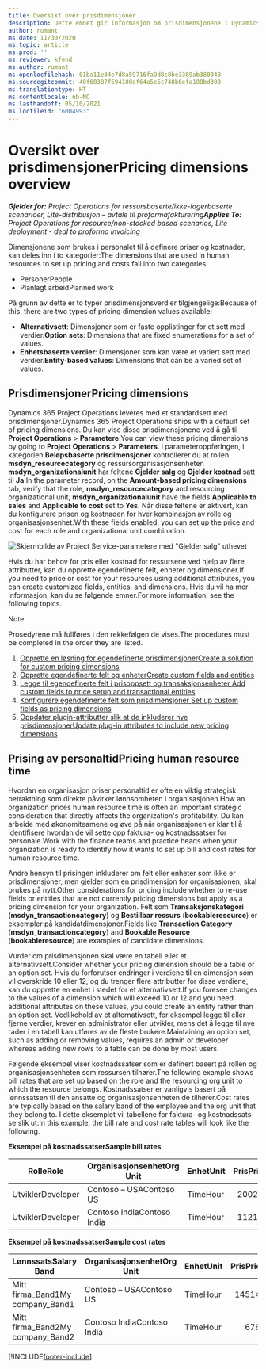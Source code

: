 ```yaml
---
title: Oversikt over prisdimensjoner
description: Dette emnet gir informasjon om prisdimensjonene i Dynamics 365 Project Operations.
author: rumant
ms.date: 11/30/2020
ms.topic: article
ms.prod: ''
ms.reviewer: kfend
ms.author: rumant
ms.openlocfilehash: 01ba11e34e7d8a59716fa9d8c8be3389ab380048
ms.sourcegitcommit: 40f68387f594180af64a5e5c748b6efa188bd300
ms.translationtype: HT
ms.contentlocale: nb-NO
ms.lasthandoff: 05/10/2021
ms.locfileid: "6004993"
---
```

# <a name="pricing-dimensions-overview"></a><span data-ttu-id="78acc-103">Oversikt over prisdimensjoner</span><span class="sxs-lookup"><span data-stu-id="78acc-103">Pricing dimensions overview</span></span>

<span data-ttu-id="78acc-104">_**Gjelder for:** Project Operations for ressursbaserte/ikke-lagerbaserte scenarioer, Lite-distribusjon – avtale til proformafakturering_</span><span class="sxs-lookup"><span data-stu-id="78acc-104">_**Applies To:** Project Operations for resource/non-stocked based scenarios, Lite deployment - deal to proforma invoicing_</span></span>

<span data-ttu-id="78acc-105">Dimensjonene som brukes i personalet til å definere priser og kostnader, kan deles inn i to kategorier:</span><span class="sxs-lookup"><span data-stu-id="78acc-105">The dimensions that are used in human resources to set up pricing and costs fall into two categories:</span></span>

- <span data-ttu-id="78acc-106">Personer</span><span class="sxs-lookup"><span data-stu-id="78acc-106">People</span></span>
- <span data-ttu-id="78acc-107">Planlagt arbeid</span><span class="sxs-lookup"><span data-stu-id="78acc-107">Planned work</span></span>

<span data-ttu-id="78acc-108">På grunn av dette er to typer prisdimensjonsverdier tilgjengelige:</span><span class="sxs-lookup"><span data-stu-id="78acc-108">Because of this, there are two types of pricing dimension values available:</span></span>

- <span data-ttu-id="78acc-109">**Alternativsett**: Dimensjoner som er faste opplistinger for et sett med verdier.</span><span class="sxs-lookup"><span data-stu-id="78acc-109">**Option sets**: Dimensions that are fixed enumerations for a set of values.</span></span>
- <span data-ttu-id="78acc-110">**Enhetsbaserte verdier**: Dimensjoner som kan være et variert sett med verdier.</span><span class="sxs-lookup"><span data-stu-id="78acc-110">**Entity-based values**: Dimensions that can be a varied set of values.</span></span>

## <a name="pricing-dimensions"></a><span data-ttu-id="78acc-111">Prisdimensjoner</span><span class="sxs-lookup"><span data-stu-id="78acc-111">Pricing dimensions</span></span>

<span data-ttu-id="78acc-112">Dynamics 365 Project Operations leveres med et standardsett med prisdimensjoner.</span><span class="sxs-lookup"><span data-stu-id="78acc-112">Dynamics 365 Project Operations ships with a default set of pricing dimensions.</span></span> <span data-ttu-id="78acc-113">Du kan vise disse prisdimensjonene ved å gå til **Project Operations** > **Parametere**.</span><span class="sxs-lookup"><span data-stu-id="78acc-113">You can view these pricing dimensions by going to **Project Operations** > **Parameters**.</span></span> <span data-ttu-id="78acc-114">i parameteroppføringen, i kategorien **Beløpsbaserte prisdimensjoner** kontrollerer du at rollen **msdyn_resourcecategory** og ressursorganisasjonsenheten **msdyn_organizationalunit** har feltene **Gjelder salg** og **Gjelder kostnad** satt til **Ja**.</span><span class="sxs-lookup"><span data-stu-id="78acc-114">In the parameter record, on the **Amount-based pricing dimensions** tab, verify that the role, **msdyn_resourcecategory** and resourcing organizational unit, **msdyn_organizationalunit** have the fields **Applicable to sales** and **Applicable to cost** set to **Yes**.</span></span> <span data-ttu-id="78acc-115">Når disse feltene er aktivert, kan du konfigurere prisen og kostnaden for hver kombinasjon av rolle og organisasjonsenhet.</span><span class="sxs-lookup"><span data-stu-id="78acc-115">With these fields enabled, you can set up the price and cost for each role and organizational unit combination.</span></span>

![Skjermbilde av Project Service-parametere med "Gjelder salg" uthevet](media/PS-OOB-parameters.png)

<span data-ttu-id="78acc-117">Hvis du har behov for pris eller kostnad for ressursene ved hjelp av flere attributter, kan du opprette egendefinerte felt, enheter og dimensjoner.</span><span class="sxs-lookup"><span data-stu-id="78acc-117">If you need to price or cost for your resources using additional attributes, you can create customized fields, entities, and dimensions.</span></span> <span data-ttu-id="78acc-118">Hvis du vil ha mer informasjon, kan du se følgende emner.</span><span class="sxs-lookup"><span data-stu-id="78acc-118">For more information, see the following topics.</span></span> 
  
  > [!NOTE]
  > <span data-ttu-id="78acc-119">Prosedyrene må fullføres i den rekkefølgen de vises.</span><span class="sxs-lookup"><span data-stu-id="78acc-119">The procedures must be completed in the order they are listed.</span></span>

1. [<span data-ttu-id="78acc-120">Opprette en løsning for egendefinerte prisdimensjoner</span><span class="sxs-lookup"><span data-stu-id="78acc-120">Create a solution for custom pricing dimensions</span></span>](../sales/create-solution-custompd.md)
2. [<span data-ttu-id="78acc-121">Opprette egendefinerte felt og enheter</span><span class="sxs-lookup"><span data-stu-id="78acc-121">Create custom fields and entities</span></span>](create-custom-fields-entities-pricing-dimensions.md)
3. [<span data-ttu-id="78acc-122">Legge til egendefinerte felt i prisoppsett og transaksjonsenheter </span><span class="sxs-lookup"><span data-stu-id="78acc-122">Add custom fields to price setup and transactional entities</span></span>](add-custom-fields-price-setup-transactional-entities.md)
4. [<span data-ttu-id="78acc-123">Konfigurere egendefinerte felt som prisdimensjoner </span><span class="sxs-lookup"><span data-stu-id="78acc-123">Set up custom fields as pricing dimensions</span></span>](set-up-custom-fields-pricing-dimensions.md)
5. [<span data-ttu-id="78acc-124">Oppdater plugin-attributter slik at de inkluderer nye prisdimensjoner</span><span class="sxs-lookup"><span data-stu-id="78acc-124">Update plug-in attributes to include new pricing dimensions</span></span>](update-plugin-attributes-pd.md)


## <a name="pricing-human-resource-time"></a><span data-ttu-id="78acc-125">Prising av personaltid</span><span class="sxs-lookup"><span data-stu-id="78acc-125">Pricing human resource time</span></span>
<span data-ttu-id="78acc-126">Hvordan en organisasjon priser personaltid er ofte en viktig strategisk betraktning som direkte påvirker lønnsomheten i organisasjonen.</span><span class="sxs-lookup"><span data-stu-id="78acc-126">How an organization prices human resource time is often an important strategic consideration that directly affects the organization's profitability.</span></span> <span data-ttu-id="78acc-127">Du kan arbeide med økonomiteamene og øve på når organisasjonen er klar til å identifisere hvordan de vil sette opp faktura- og kostnadssatser for personale.</span><span class="sxs-lookup"><span data-stu-id="78acc-127">Work with the finance teams and practice heads when your organization is ready to identify how it wants to set up bill and cost rates for human resource time.</span></span>

<span data-ttu-id="78acc-128">Andre hensyn til prisingen inkluderer om felt eller enheter som ikke er prisdimensjoner, men gjelder som en prisdimensjon for organisasjonen, skal brukes på nytt.</span><span class="sxs-lookup"><span data-stu-id="78acc-128">Other considerations for pricing include whether to re-use fields or entities that are not currently pricing dimensions but apply as a pricing dimension for your organization.</span></span> <span data-ttu-id="78acc-129">Felt som **Transaksjonskategori** (**msdyn_transactioncategory**) og **Bestillbar ressurs** (**bookableresource**) er eksempler på kandidatdimensjoner.</span><span class="sxs-lookup"><span data-stu-id="78acc-129">Fields like **Transaction Category** (**msdyn_transactioncategory**) and **Bookable Resource** (**bookableresource**) are examples of candidate dimensions.</span></span> 

<span data-ttu-id="78acc-130">Vurder om prisdimensjonen skal være en tabell eller et alternativsett.</span><span class="sxs-lookup"><span data-stu-id="78acc-130">Consider whether your pricing dimension should be a table or an option set.</span></span> <span data-ttu-id="78acc-131">Hvis du forforutser endringer i verdiene til en dimensjon som vil overskride 10 eller 12, og du trenger flere attributter for disse verdiene, kan du opprette en enhet i stedet for et alternativsett.</span><span class="sxs-lookup"><span data-stu-id="78acc-131">If you foresee changes to the values of a dimension which will exceed 10 or 12 and you need additional attributes on these values, you could create an entity rather than an option set.</span></span> <span data-ttu-id="78acc-132">Vedlikehold av et alternativsett, for eksempel legge til eller fjerne verdier, krever en administrator eller utvikler, mens det å legge til nye rader i en tabell kan utføres av de fleste brukere.</span><span class="sxs-lookup"><span data-stu-id="78acc-132">Maintaining an option set, such as adding or removing values, requires an admin or developer whereas adding new rows to a table can be done by most users.</span></span>

<span data-ttu-id="78acc-133">Følgende eksempel viser kostnadssatser som er definert basert på rollen og organisasjonsenheten som ressursen tilhører.</span><span class="sxs-lookup"><span data-stu-id="78acc-133">The following example shows bill rates that are set up based on the role and the resourcing org unit to which the resource belongs.</span></span> <span data-ttu-id="78acc-134">Kostnadssatser er vanligvis basert på lønnssatsen til den ansatte og organisasjonsenheten de tilhører.</span><span class="sxs-lookup"><span data-stu-id="78acc-134">Cost rates are typically based on the salary band of the employee and the org unit that they belong to.</span></span> <span data-ttu-id="78acc-135">I dette eksemplet vil tabellene for faktura- og kostnadssats se slik ut:</span><span class="sxs-lookup"><span data-stu-id="78acc-135">In this example, the bill rate and cost rate tables will look like the following.</span></span>

<span data-ttu-id="78acc-136">**Eksempel på kostnadssatser**</span><span class="sxs-lookup"><span data-stu-id="78acc-136">**Sample bill rates**</span></span>

| <span data-ttu-id="78acc-137">Rolle</span><span class="sxs-lookup"><span data-stu-id="78acc-137">Role</span></span>        | <span data-ttu-id="78acc-138">Organisasjonsenhet</span><span class="sxs-lookup"><span data-stu-id="78acc-138">Org Unit</span></span>    |<span data-ttu-id="78acc-139">Enhet</span><span class="sxs-lookup"><span data-stu-id="78acc-139">Unit</span></span>      |<span data-ttu-id="78acc-140">Pris</span><span class="sxs-lookup"><span data-stu-id="78acc-140">Price</span></span>      |<span data-ttu-id="78acc-141">Valuta</span><span class="sxs-lookup"><span data-stu-id="78acc-141">Currency</span></span>  |
| ------------|-------------|----------|----------:|----------|
| <span data-ttu-id="78acc-142">Utvikler</span><span class="sxs-lookup"><span data-stu-id="78acc-142">Developer</span></span>   | <span data-ttu-id="78acc-143">Contoso – USA</span><span class="sxs-lookup"><span data-stu-id="78acc-143">Contoso US</span></span>  |<span data-ttu-id="78acc-144">Time</span><span class="sxs-lookup"><span data-stu-id="78acc-144">Hour</span></span> | <span data-ttu-id="78acc-145">200</span><span class="sxs-lookup"><span data-stu-id="78acc-145">200</span></span>|<span data-ttu-id="78acc-146">USD</span><span class="sxs-lookup"><span data-stu-id="78acc-146">USD</span></span>     |
| <span data-ttu-id="78acc-147">Utvikler</span><span class="sxs-lookup"><span data-stu-id="78acc-147">Developer</span></span>   | <span data-ttu-id="78acc-148">Contoso India</span><span class="sxs-lookup"><span data-stu-id="78acc-148">Contoso India</span></span> |<span data-ttu-id="78acc-149">Time</span><span class="sxs-lookup"><span data-stu-id="78acc-149">Hour</span></span>|   <span data-ttu-id="78acc-150">112</span><span class="sxs-lookup"><span data-stu-id="78acc-150">112</span></span>|<span data-ttu-id="78acc-151">USD</span><span class="sxs-lookup"><span data-stu-id="78acc-151">USD</span></span>     |


<span data-ttu-id="78acc-152">**Eksempel på kostnadssatser**</span><span class="sxs-lookup"><span data-stu-id="78acc-152">**Sample cost rates**</span></span>

| <span data-ttu-id="78acc-153">Lønnssats</span><span class="sxs-lookup"><span data-stu-id="78acc-153">Salary Band</span></span>     | <span data-ttu-id="78acc-154">Organisasjonsenhet</span><span class="sxs-lookup"><span data-stu-id="78acc-154">Org Unit</span></span>    |<span data-ttu-id="78acc-155">Enhet</span><span class="sxs-lookup"><span data-stu-id="78acc-155">Unit</span></span>      |<span data-ttu-id="78acc-156">Pris</span><span class="sxs-lookup"><span data-stu-id="78acc-156">Price</span></span>      |<span data-ttu-id="78acc-157">Valuta</span><span class="sxs-lookup"><span data-stu-id="78acc-157">Currency</span></span>  |
| ----------------|-------------|----------|----------:|----------|
| <span data-ttu-id="78acc-158">Mitt firma_Band1</span><span class="sxs-lookup"><span data-stu-id="78acc-158">My company_Band1</span></span> | <span data-ttu-id="78acc-159">Contoso – USA</span><span class="sxs-lookup"><span data-stu-id="78acc-159">Contoso US</span></span>  |<span data-ttu-id="78acc-160">Time</span><span class="sxs-lookup"><span data-stu-id="78acc-160">Hour</span></span> | <span data-ttu-id="78acc-161">145</span><span class="sxs-lookup"><span data-stu-id="78acc-161">145</span></span>|<span data-ttu-id="78acc-162">USD</span><span class="sxs-lookup"><span data-stu-id="78acc-162">USD</span></span>     |
| <span data-ttu-id="78acc-163">Mitt firma_Band2</span><span class="sxs-lookup"><span data-stu-id="78acc-163">My company_Band2</span></span> | <span data-ttu-id="78acc-164">Contoso India</span><span class="sxs-lookup"><span data-stu-id="78acc-164">Contoso India</span></span> |<span data-ttu-id="78acc-165">Time</span><span class="sxs-lookup"><span data-stu-id="78acc-165">Hour</span></span>|   <span data-ttu-id="78acc-166">67</span><span class="sxs-lookup"><span data-stu-id="78acc-166">67</span></span>|<span data-ttu-id="78acc-167">USD</span><span class="sxs-lookup"><span data-stu-id="78acc-167">USD</span></span>     |


[!INCLUDE[footer-include](../includes/footer-banner.md)]